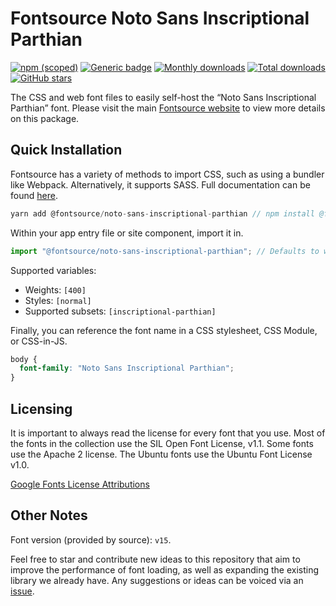 # Fontsource Noto Sans Inscriptional Parthian

[![npm (scoped)](https://img.shields.io/npm/v/@fontsource/noto-sans-inscriptional-parthian?color=brightgreen)](https://www.npmjs.com/package/@fontsource/noto-sans-inscriptional-parthian) [![Generic badge](https://img.shields.io/badge/fontsource-passing-brightgreen)](https://github.com/fontsource/fontsource) [![Monthly downloads](https://badgen.net/npm/dm/@fontsource/noto-sans-inscriptional-parthian)](https://github.com/fontsource/fontsource) [![Total downloads](https://badgen.net/npm/dt/@fontsource/noto-sans-inscriptional-parthian)](https://github.com/fontsource/fontsource) [![GitHub stars](https://img.shields.io/github/stars/fontsource/fontsource.svg?style=social&label=Star)](https://github.com/fontsource/fontsource/stargazers)

The CSS and web font files to easily self-host the “Noto Sans Inscriptional Parthian” font. Please visit the main [Fontsource website](https://fontsource.org/fonts/noto-sans-inscriptional-parthian) to view more details on this package.

## Quick Installation

Fontsource has a variety of methods to import CSS, such as using a bundler like Webpack. Alternatively, it supports SASS. Full documentation can be found [here](https://fontsource.org/docs/introduction).

```javascript
yarn add @fontsource/noto-sans-inscriptional-parthian // npm install @fontsource/noto-sans-inscriptional-parthian
```

Within your app entry file or site component, import it in.

```javascript
import "@fontsource/noto-sans-inscriptional-parthian"; // Defaults to weight 400.
```

Supported variables:

- Weights: `[400]`
- Styles: `[normal]`
- Supported subsets: `[inscriptional-parthian]`

Finally, you can reference the font name in a CSS stylesheet, CSS Module, or CSS-in-JS.

```css
body {
  font-family: "Noto Sans Inscriptional Parthian";
}
```

## Licensing

It is important to always read the license for every font that you use.
Most of the fonts in the collection use the SIL Open Font License, v1.1. Some fonts use the Apache 2 license. The Ubuntu fonts use the Ubuntu Font License v1.0.

[Google Fonts License Attributions](https://fonts.google.com/attribution)

## Other Notes

Font version (provided by source): `v15`.

Feel free to star and contribute new ideas to this repository that aim to improve the performance of font loading, as well as expanding the existing library we already have. Any suggestions or ideas can be voiced via an [issue](https://github.com/fontsource/fontsource/issues).
